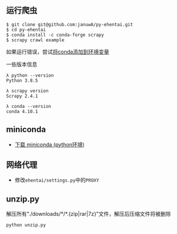 ## 运行爬虫
```
$ git clone git@github.com:januwA/py-ehentai.git
$ cd py-ehentai
$ conda install -c conda-forge scrapy
$ scrapy crawl example
```

如果运行错误，尝试[将conda添加到环境变量](https://www.zhihu.com/question/308832259)

一些版本信息
```
λ python --version
Python 3.8.5

λ scrapy version
Scrapy 2.4.1

λ conda --version
conda 4.10.1
```

## miniconda
- [下载 miniconda (python环境)](https://docs.conda.io/en/latest/miniconda.html)

## 网络代理
- 修改`ehentai/settings.py`中的`PROXY`

## unzip.py

解压所有"./downloads/\*/*.{zip|rar|7z}"文件，解压后压缩文件将被删除

```
python unzip.py
```